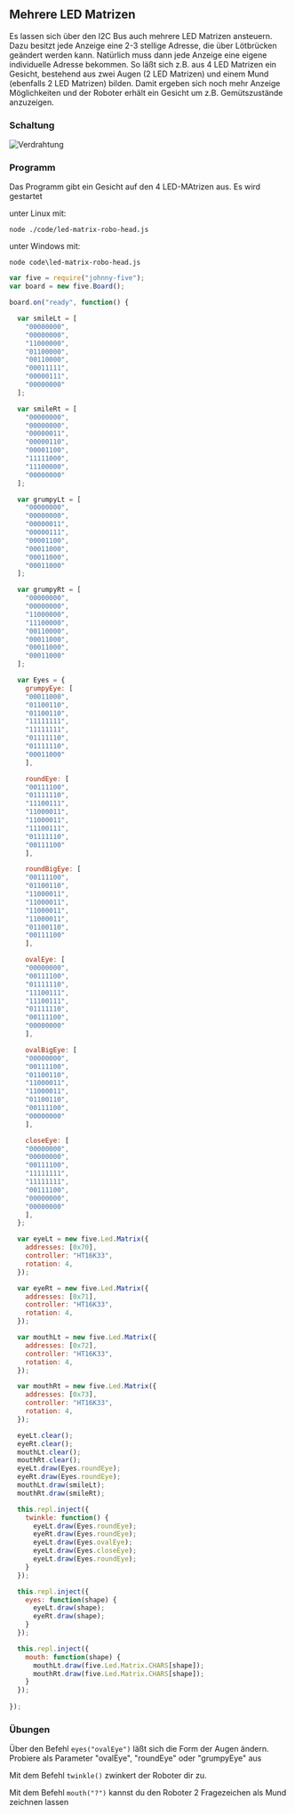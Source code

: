 
## Mehrere LED Matrizen

Es lassen sich über den I2C Bus auch mehrere LED Matrizen ansteuern. Dazu besitzt jede Anzeige eine 2-3 stellige Adresse, die über Lötbrücken geändert werden kann. Natürlich muss dann jede Anzeige eine eigene individuelle Adresse bekommen. So läßt sich z.B. aus 4 LED Matrizen ein Gesicht, bestehend aus zwei Augen (2 LED Matrizen) und einem Mund (ebenfalls 2 LED Matrizen) bilden. Damit ergeben sich noch mehr Anzeige Möglichkeiten und der Roboter erhält ein Gesicht um z.B. Gemütszustände anzuzeigen.


### Schaltung

![Verdrahtung](../../images/circ/4xLED-Matrix_Steckplatine.png "Verdrahtung")

### Programm

Das Programm gibt ein Gesicht auf den 4 LED-MAtrizen aus. Es wird gestartet

unter Linux mit: 

```
node ./code/led-matrix-robo-head.js
```

unter Windows mit:

```
node code\led-matrix-robo-head.js
```

```javascript
var five = require("johnny-five");
var board = new five.Board(); 

board.on("ready", function() {

  var smileLt = [
    "00000000",
    "00000000",
    "11000000",
    "01100000",
    "00110000",
    "00011111",
    "00000111",
    "00000000"
  ];

  var smileRt = [
    "00000000",
    "00000000",
    "00000011",
    "00000110",
    "00001100",
    "11111000",
    "11100000",
    "00000000"
  ];

  var grumpyLt = [
    "00000000",
    "00000000",
    "00000011",
    "00000111",
    "00001100",
    "00011000",
    "00011000",
    "00011000"
  ];

  var grumpyRt = [
    "00000000",
    "00000000",
    "11000000",
    "11100000",
    "00110000",
    "00011000",
    "00011000",
    "00011000"
  ];

  var Eyes = {
    grumpyEye: [
    "00011000",
    "01100110",
    "01100110",
    "11111111",
    "11111111",
    "01111110",
    "01111110",
    "00011000"
    ],

    roundEye: [
    "00111100",
    "01111110",
    "11100111",
    "11000011",
    "11000011",
    "11100111",
    "01111110",
    "00111100"
    ],

    roundBigEye: [
    "00111100",
    "01100110",
    "11000011",
    "11000011",
    "11000011",
    "11000011",
    "01100110",
    "00111100"
    ],

    ovalEye: [
    "00000000",
    "00111100",
    "01111110",
    "11100111",
    "11100111",
    "01111110",
    "00111100",
    "00000000"
    ],

    ovalBigEye: [
    "00000000",
    "00111100",
    "01100110",
    "11000011",
    "11000011",
    "01100110",
    "00111100",
    "00000000"
    ],

    closeEye: [
    "00000000",
    "00000000",
    "00111100",
    "11111111",
    "11111111",
    "00111100",
    "00000000",
    "00000000"
    ],
  };

  var eyeLt = new five.Led.Matrix({
    addresses: [0x70],
    controller: "HT16K33",
    rotation: 4,
  });

  var eyeRt = new five.Led.Matrix({
    addresses: [0x71],
    controller: "HT16K33",
    rotation: 4,
  });

  var mouthLt = new five.Led.Matrix({
    addresses: [0x72],
    controller: "HT16K33",
    rotation: 4,
  });

  var mouthRt = new five.Led.Matrix({
    addresses: [0x73],
    controller: "HT16K33",
    rotation: 4,
  });

  eyeLt.clear();
  eyeRt.clear();
  mouthLt.clear();
  mouthRt.clear();
  eyeLt.draw(Eyes.roundEye);
  eyeRt.draw(Eyes.roundEye);
  mouthLt.draw(smileLt);
  mouthRt.draw(smileRt);

  this.repl.inject({
    twinkle: function() {
      eyeLt.draw(Eyes.roundEye);
      eyeRt.draw(Eyes.roundEye);
      eyeLt.draw(Eyes.ovalEye);
      eyeLt.draw(Eyes.closeEye);
      eyeLt.draw(Eyes.roundEye);
    }
  });

  this.repl.inject({
    eyes: function(shape) {
      eyeLt.draw(shape);
      eyeRt.draw(shape);
    }
  });

  this.repl.inject({
    mouth: function(shape) {
      mouthLt.draw(five.Led.Matrix.CHARS[shape]);
      mouthRt.draw(five.Led.Matrix.CHARS[shape]);
    }
  });
  
});
```

### Übungen

Über den Befehl ```eyes("ovalEye")``` läßt sich die Form der Augen ändern. Probiere als Parameter "ovalEye", "roundEye" oder "grumpyEye" aus

Mit dem Befehl ```twinkle()``` zwinkert der Roboter dir zu.

Mit dem Befehl ```mouth("?")``` kannst du den Roboter 2 Fragezeichen als Mund zeichnen lassen

